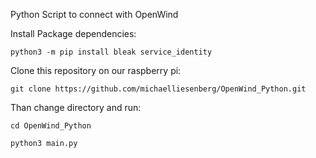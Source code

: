 Python Script to connect with OpenWind


Install Package dependencies:

```
python3 -m pip install bleak service_identity
```

Clone this repository on our raspberry pi:

```
git clone https://github.com/michaelliesenberg/OpenWind_Python.git
```

Than change directory and run:

```
cd OpenWind_Python

python3 main.py
```
